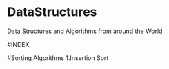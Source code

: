 # DataStructures
Data Structures and Algorithms from around the World

#INDEX

#Sorting Algorithms
1.Insertion Sort
